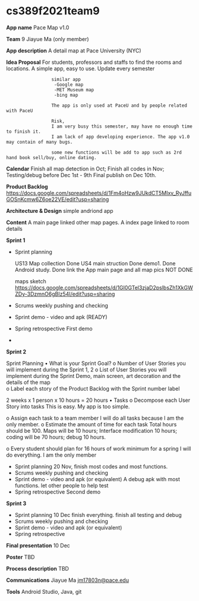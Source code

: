 # cs389f2021team9

**App name** Pace Map v1.0

**Team** 9   Jiayue Ma (only member)
             

**App description**  A detail map at Pace University (NYC)

**Idea Proposal**    For students, professors and staffs to find the rooms and locations.
                     A simple app, easy to use.
                     Update every semester
                     
                     similar app
                      -Google map
                      -MET Museum map
                      -bing map
                      
                     The app is only used at PaceU and by people related with PaceU
                     
                     Risk,
                     I am very busy this semester, may have no enough time to finish it.
                     I am lack of app developing experience. The app v1.0 may contain of many bugs.
                     
                     some new functions will be add to app such as 2rd hand book sell/buy, online dating.            

**Calendar**         Finish all map detection in Oct; 
                     Finish all codes in Nov; 
                     Testing/debug before Dec 1st - 9th
                     Final publish on Dec 10th.

**Product Backlog**  https://docs.google.com/spreadsheets/d/1Fm4oHzw9JUkdCT5MIxv_RyJffuGOSnKcmw6Z6oe22VE/edit?usp=sharing

**Architecture & Design**  simple andriond app
                          

**Content**         A main page linked other map pages. 
                    A index page linked to room details    

**Sprint 1**
  
* Sprint planning 

  US13 Map collection Done 
  US4  main struction Done
  demo1.         Done
  Android study. Done
  link the App main page and all map pics NOT DONE
  
  maps sketch https://docs.google.com/spreadsheets/d/1GI0GTel3zjaD2pslbsZh1XkGWZDy-3DzmnO6gBIz54I/edit?usp=sharing
* Scrums weekly pushing and checking
* Sprint demo - video and apk (READY) 
* Spring retrospective  First demo
* 
**Sprint 2**

Sprint Planning
•	What is your Sprint Goal?
o	Number of User Stories you will implement during the Sprint
    1, 2
o	List of User Stories you will implement during the Sprint
      Demo, main screen, art decoration and the details of the map  
o	Label each story of the Product Backlog with the Sprint number label

2 weeks x 1 person x 10 hours = 20 hours
•	Tasks
o	Decompose each User Story into tasks 
This is easy. My app is too simple. 

o	Assign each task to a team member
I will do all tasks because I am the only member.
o	Estimate the amount of time for each task
Total hours should be 100. Maps will be 10 hours; Interface modification 10 hours; coding will be 70 hours; debug 10 hours.

o	Every student should plan for 16 hours of work minimum for a spring
I will do everything. I am the only member

* Sprint planning       20 Nov, finish most codes and most functions. 
* Scrums                weekly pushing and checking
* Sprint demo - video and apk (or equivalent) A debug apk with most functions. let other people to help test
* Spring retrospective  Second demo

**Sprint 3** 

* Sprint planning      10 Dec finish everything. finish all testing and debug
* Scrums               weekly pushing and checking 
* Sprint demo - video and apk (or equivalent)  
* Spring retrospective

**Final presentation** 10 Dec

**Poster**             TBD

**Process description**  TBD
                       

**Communications**     Jiayue Ma
                       jm17803n@pace.edu
                       

**Tools**             Android Studio, Java, git
